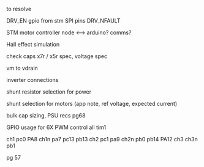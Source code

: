to resolve 

DRV_EN gpio from stm
SPI pins 
DRV_NFAULT

STM motor controller node <--> arduino? comms? 

Hall effect simulation 

check caps 
x7r / x5r spec, voltage spec 


vm to vdrain 

inverter connections

shunt resistor selection for power 

shunt selection for motors (app note, ref voltage, expected current) 

bulk cap sizing, PSU recs pg68


GPIO usage for 6X PWM control 
all tim1 

ch1 	pc0 PA8
ch1n 	pa7 pc13 pb13
ch2 	pc1 pa9
ch2n 	pb0 pb14 PA12
ch3
ch3n pb1

pg 57
